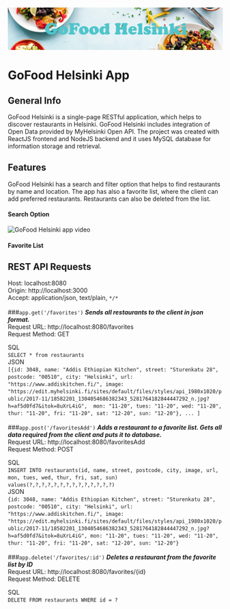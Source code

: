 ![GoFood Helsinki banner](public/gofoodbanner.jpg)
# GoFood Helsinki App
## General Info
GoFood Helsinki is a single-page RESTful application, which helps to discover restaurants in Helsinki. 
GoFood Helsinki includes integration of Open Data provided by MyHelsinki Open API. 
The project was created with ReactJS frontend and NodeJS backend and 
it uses MySQL database for information storage and retrieval.

## Features
GoFood Helsinki has a search and filter option that helps to find restaurants by name and location.
The app has also a favorite list, where the client can add preferred restaurants. 
Restaurants can also be deleted from the list.

#### Search Option

![GoFood Helsinki app video](public/gofood-search.gif)

#### Favorite List



## REST API Requests
Host: localhost:8080 <br>
Origin: http://localhost:3000 <br>
Accept: application/json, text/plain, `*/*`
<br><br>
###`app.get('/favorites')`
***Sends all restaurants to the client in json format.***<br>
Request URL: http://localhost:8080/favorites<br>
Request Method: GET

SQL<br>
`SELECT * from restaurants`<br>
JSON<br>
`[{id: 3048, name: "Addis Ethiopian Kitchen", street: "Sturenkatu 28", postcode: "00510", city: "Helsinki", url: "https://www.addiskitchen.fi/", image: "https://edit.myhelsinki.fi/sites/default/files/styles/api_1980x1020/public/2017-11/18582201_1304054686382343_5281764182844447292_n.jpg?h=af5d0fd7&itok=8uXrL4iG", 
mon: "11-20", tues: "11-20", wed: "11-20", thur: "11-20", fri: "11-20", sat: "12-20", sun: "12-20"}, ... ]`
<br><br>
###`app.post('/favoritesAdd')`
***Adds a restaurant to a favorite list. Gets all data required from the client and puts it to database.***<br>
Request URL: http://localhost:8080/favoritesAdd<br>
Request Method: POST

SQL<br>
`INSERT INTO restaurants(id, name, street, postcode, city, image, url, mon, tues, wed, thur, fri, sat, sun) values(?,?,?,?,?,?,?,?,?,?,?,?,?,?)`<br>
JSON<br>
`{id: 3048, name: "Addis Ethiopian Kitchen", street: "Sturenkatu 28", postcode: "00510", city: "Helsinki", url: "https://www.addiskitchen.fi/",
image: "https://edit.myhelsinki.fi/sites/default/files/styles/api_1980x1020/public/2017-11/18582201_1304054686382343_5281764182844447292_n.jpg?h=af5d0fd7&itok=8uXrL4iG",
mon: "11-20", tues: "11-20", wed: "11-20", thur: "11-20", fri: "11-20", sat: "12-20", sun: "12-20"}`
<br><br>
###`app.delete('/favorites/:id')`
***Deletes a restaurant from the favorite list by ID***<br>
Request URL: http://localhost:8080/favorites/{id}<br>
Request Method: DELETE

SQL<br>
`DELETE FROM restaurants WHERE id = ?`





